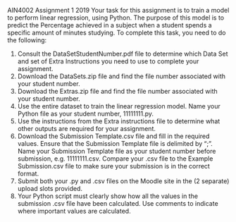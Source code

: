 AIN4002 Assignment 1 2019
Your task for this assignment is to train a model to perform linear regression, using Python. The purpose of this model is to predict the Percentage achieved in a subject when a student spends a specific amount of minutes studying. To complete this task, you need to do the following:
1. Consult the DataSetStudentNumber.pdf file to determine which Data Set and set of Extra Instructions you need to use to complete your assignment.
2. Download the DataSets.zip file and find the file number associated with your student number.
3. Download the Extras.zip file and find the file number associated with your student number.
4. Use the entire dataset to train the linear regression model. Name your Python file as your student number, 11111111.py.
5. Use the instructions from the Extra instructions file to determine what other outputs are required for your assignment.
6. Download the Submission Template.csv file and fill in the required values. Ensure that the Submission Template file is delimited by “;”. Name your Submission Template file as your student number before submission, e.g. 11111111.csv. Compare your .csv file to the Example Submission.csv file to make sure your submission is in the correct format.
7. Submit both your .py and .csv files on the Moodle site in the (2 separate) upload slots provided.
8. Your Python script must clearly show how all the values in the submission .csv file have been calculated. Use comments to indicate where important values are calculated.
